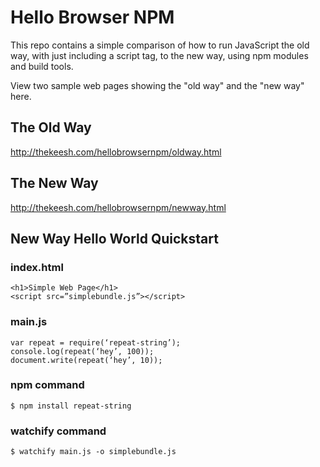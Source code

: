 # Hello Browser NPM

This repo contains a simple comparison of how to run JavaScript the old way, with just including a script tag, to the new way, using npm modules and build tools.

View two sample web pages showing the "old way" and the "new way" here.

## The Old Way

http://thekeesh.com/hellobrowsernpm/oldway.html

## The New Way

http://thekeesh.com/hellobrowsernpm/newway.html

## New Way Hello World Quickstart

### index.html

    <h1>Simple Web Page</h1>
    <script src=”simplebundle.js”></script>

### main.js

    var repeat = require(‘repeat-string’);
    console.log(repeat(‘hey’, 100));
    document.write(repeat(‘hey’, 10));

### npm command

    $ npm install repeat-string

### watchify command

    $ watchify main.js -o simplebundle.js
